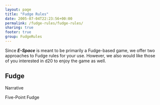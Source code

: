 ```yaml
---
layout: page
title: "Fudge Rules"
date: 2005-07-04T22:23:56+00:00
permalink: /fudge-rules/fudge-rules/
sharing: true
footer: true
group: FudgeRules
---
```


Since ***E-Space*** is meant to be primarily a Fudge-based game, we offer two approaches to Fudge rules for your use. However, we also would like those of you interested in d20 to enjoy the game as well.

## Fudge

Narrative


Five-Point Fudge
